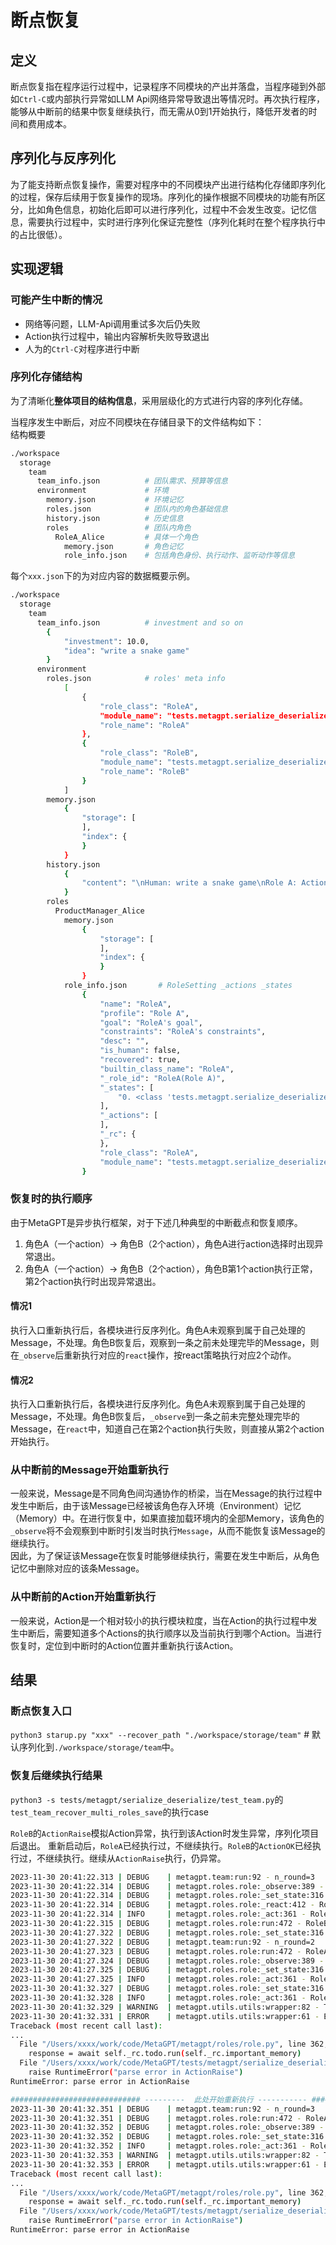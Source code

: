 # 断点恢复

## 定义
断点恢复指在程序运行过程中，记录程序不同模块的产出并落盘，当程序碰到外部如`Ctrl-C`或内部执行异常如LLM Api网络异常导致退出等情况时。再次执行程序，能够从中断前的结果中恢复继续执行，而无需从0到1开始执行，降低开发者的时间和费用成本。

## 序列化与反序列化
为了能支持断点恢复操作，需要对程序中的不同模块产出进行结构化存储即序列化的过程，保存后续用于恢复操作的现场。序列化的操作根据不同模块的功能有所区分，比如角色信息，初始化后即可以进行序列化，过程中不会发生改变。记忆信息，需要执行过程中，实时进行序列化保证完整性（序列化耗时在整个程序执行中的占比很低）。

## 实现逻辑

### 可能产生中断的情况

- 网络等问题，LLM-Api调用重试多次后仍失败
- Action执行过程中，输出内容解析失败导致退出
- 人为的`Ctrl-C`对程序进行中断

### 序列化存储结构
为了清晰化**整体项目的结构信息**，采用层级化的方式进行内容的序列化存储。

当程序发生中断后，对应不同模块在存储目录下的文件结构如下：  
结构概要  
```bash
./workspace
  storage
    team
      team_info.json          # 团队需求、预算等信息
      environment             # 环境
        memory.json           # 环境记忆
        roles.json            # 团队内的角色基础信息
        history.json          # 历史信息
        roles                 # 团队内角色
          RoleA_Alice         # 具体一个角色
            memory.json       # 角色记忆
            role_info.json    # 包括角色身份、执行动作、监听动作等信息
```

每个`xxx.json`下的为对应内容的数据概要示例。  
```bash
./workspace
  storage
    team
      team_info.json          # investment and so on
        {
            "investment": 10.0,
            "idea": "write a snake game"
        }
      environment
        roles.json            # roles' meta info
            [
                {
                    "role_class": "RoleA",
                    "module_name": "tests.metagpt.serialize_deserialize.test_serdeser_base",
                    "role_name": "RoleA"
                },
                {
                    "role_class": "RoleB",
                    "module_name": "tests.metagpt.serialize_deserialize.test_serdeser_base",
                    "role_name": "RoleB"
                }
            ]
        memory.json
            {
                "storage": [
                ],
                "index": {
                }
            }
        history.json
            {
                "content": "\nHuman: write a snake game\nRole A: ActionPass run passed\nHuman: write a snake game"
            }
        roles
          ProductManager_Alice
            memory.json
                {
                    "storage": [
                    ],
                    "index": {
                    }
                }
            role_info.json       # RoleSetting _actions _states
                {
                    "name": "RoleA",
                    "profile": "Role A",
                    "goal": "RoleA's goal",
                    "constraints": "RoleA's constraints",
                    "desc": "",
                    "is_human": false,
                    "recovered": true,
                    "builtin_class_name": "RoleA",
                    "_role_id": "RoleA(Role A)",
                    "_states": [
                        "0. <class 'tests.metagpt.serialize_deserialize.test_serdeser_base.ActionPass'>"
                    ],
                    "_actions": [
                    ],
                    "_rc": {
                    },
                    "role_class": "RoleA",
                    "module_name": "tests.metagpt.serialize_deserialize.test_serdeser_base"
                }
```

### 恢复时的执行顺序
由于MetaGPT是异步执行框架，对于下述几种典型的中断截点和恢复顺序。  

1. 角色A（一个action）-> 角色B（2个action），角色A进行action选择时出现异常退出。
2. 角色A（一个action）-> 角色B（2个action），角色B第1个action执行正常，第2个action执行时出现异常退出。
#### 情况1
执行入口重新执行后，各模块进行反序列化。角色A未观察到属于自己处理的Message，不处理。角色B恢复后，观察到一条之前未处理完毕的Message，则在`_observe`后重新执行对应的`react`操作，按react策略执行对应2个动作。

#### 情况2
执行入口重新执行后，各模块进行反序列化。角色A未观察到属于自己处理的Message，不处理。角色B恢复后，`_observe`到一条之前未完整处理完毕的Message，在`react`中，知道自己在第2个action执行失败，则直接从第2个action开始执行。


### 从中断前的Message开始重新执行
一般来说，Message是不同角色间沟通协作的桥梁，当在Message的执行过程中发生中断后，由于该Message已经被该角色存入环境（Environment）记忆（Memory）中。在进行恢复中，如果直接加载环境内的全部Memory，该角色的`_observe`将不会观察到中断时引发当时执行`Message`，从而不能恢复该Message的继续执行。  
因此，为了保证该Message在恢复时能够继续执行，需要在发生中断后，从角色记忆中删除对应的该条Message。

### 从中断前的Action开始重新执行
一般来说，Action是一个相对较小的执行模块粒度，当在Action的执行过程中发生中断后，需要知道多个Actions的执行顺序以及当前执行到哪个Action。当进行恢复时，定位到中断时的Action位置并重新执行该Action。

## 结果

### 断点恢复入口
`python3 starup.py "xxx" --recover_path "./workspace/storage/team"` # 默认序列化到`./workspace/storage/team`中。  

### 恢复后继续执行结果
`python3 -s tests/metagpt/serialize_deserialize/test_team.py`的`test_team_recover_multi_roles_save`的执行case  

`RoleB`的`ActionRaise`模拟Action异常，执行到该Action时发生异常，序列化项目后退出。 重新启动后，`RoleA`已经执行过，不继续执行。`RoleB`的`ActionOK`已经执行过，不继续执行。继续从`ActionRaise`执行，仍异常。

```bash
2023-11-30 20:41:22.313 | DEBUG    | metagpt.team:run:92 - n_round=3
2023-11-30 20:41:22.314 | DEBUG    | metagpt.roles.role:_observe:389 - RoleA(Role A) observed: ['Human: write a snake game...']
2023-11-30 20:41:22.314 | DEBUG    | metagpt.roles.role:_set_state:316 - [ActionPass]
2023-11-30 20:41:22.314 | DEBUG    | metagpt.roles.role:_react:412 - RoleA(Role A): self._rc.state=0, will do ActionPass
2023-11-30 20:41:22.314 | INFO     | metagpt.roles.role:_act:361 - RoleA(Role A): ready to ActionPass
2023-11-30 20:41:22.315 | DEBUG    | metagpt.roles.role:run:472 - RoleB(Role B): no news. waiting.
2023-11-30 20:41:27.322 | DEBUG    | metagpt.roles.role:_set_state:316 - [ActionPass]
2023-11-30 20:41:27.322 | DEBUG    | metagpt.team:run:92 - n_round=2
2023-11-30 20:41:27.323 | DEBUG    | metagpt.roles.role:run:472 - RoleA(Role A): no news. waiting.
2023-11-30 20:41:27.324 | DEBUG    | metagpt.roles.role:_observe:389 - RoleB(Role B) observed: ['Role A: ActionPass run passe...']
2023-11-30 20:41:27.325 | DEBUG    | metagpt.roles.role:_set_state:316 - [ActionOK, ActionRaise]
2023-11-30 20:41:27.325 | INFO     | metagpt.roles.role:_act:361 - RoleB(Role B): ready to ActionOK
2023-11-30 20:41:32.327 | DEBUG    | metagpt.roles.role:_set_state:316 - [ActionOK, ActionRaise]
2023-11-30 20:41:32.328 | INFO     | metagpt.roles.role:_act:361 - RoleB(Role B): ready to ActionRaise
2023-11-30 20:41:32.329 | WARNING  | metagpt.utils.utils:wrapper:82 - There is a exception in role's execution, in order to resume, we delete the newest role communication message in the role's memory.
2023-11-30 20:41:32.331 | ERROR    | metagpt.utils.utils:wrapper:61 - Exception occurs, start to serialize the project, exp:
Traceback (most recent call last):
...
  File "/Users/xxxx/work/code/MetaGPT/metagpt/roles/role.py", line 362, in _act
    response = await self._rc.todo.run(self._rc.important_memory)
  File "/Users/xxxx/work/code/MetaGPT/tests/metagpt/serialize_deserialize/test_serdeser_base.py", line 50, in run
    raise RuntimeError("parse error in ActionRaise")
RuntimeError: parse error in ActionRaise

############################# ---------  此处开始重新执行 ----------- ############################
2023-11-30 20:41:32.351 | DEBUG    | metagpt.team:run:92 - n_round=3
2023-11-30 20:41:32.351 | DEBUG    | metagpt.roles.role:run:472 - RoleA(Role A): no news. waiting.
2023-11-30 20:41:32.352 | DEBUG    | metagpt.roles.role:_observe:389 - RoleB(Role B) observed: ['Role A: ActionPass run passe...']
2023-11-30 20:41:32.352 | DEBUG    | metagpt.roles.role:_set_state:316 - [ActionOK, ActionRaise]
2023-11-30 20:41:32.352 | INFO     | metagpt.roles.role:_act:361 - RoleB(Role B): ready to ActionRaise
2023-11-30 20:41:32.353 | WARNING  | metagpt.utils.utils:wrapper:82 - There is a exception in role's execution, in order to resume, we delete the newest role communication message in the role's memory.
2023-11-30 20:41:32.353 | ERROR    | metagpt.utils.utils:wrapper:61 - Exception occurs, start to serialize the project, exp:
Traceback (most recent call last):
...
  File "/Users/xxxx/work/code/MetaGPT/metagpt/roles/role.py", line 362, in _act
    response = await self._rc.todo.run(self._rc.important_memory)
  File "/Users/xxxx/work/code/MetaGPT/tests/metagpt/serialize_deserialize/test_serdeser_base.py", line 50, in run
    raise RuntimeError("parse error in ActionRaise")
RuntimeError: parse error in ActionRaise
```